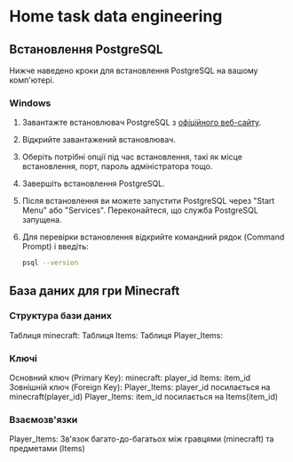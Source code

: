 # Home task data engineering


## Встановлення PostgreSQL

Нижче наведено кроки для встановлення PostgreSQL на вашому комп'ютері.

### Windows

1. Завантажте встановлювач PostgreSQL з [офіційного веб-сайту](https://www.postgresql.org/download/windows/).

2. Відкрийте завантажений встановлювач.

3. Оберіть потрібні опції під час встановлення, такі як місце встановлення, порт, пароль адміністратора тощо.

4. Завершіть встановлення PostgreSQL.

5. Після встановлення ви можете запустити PostgreSQL через "Start Menu" або "Services". Переконайтеся, що служба PostgreSQL запущена.

6. Для перевірки встановлення відкрийте командний рядок (Command Prompt) і введіть:

   ```sh
   psql --version

## База даних для гри Minecraft

### Структура бази даних
 Таблиця minecraft:
 Таблиця Items:
 Таблиця Player_Items:
### Ключі
Основний ключ (Primary Key):
  minecraft: player_id
  Items: item_id
Зовнішній ключ (Foreign Key):
  Player_Items: player_id посилається на minecraft(player_id)
  Player_Items: item_id посилається на Items(item_id)
### Взаємозв'язки
Player_Items: Зв'язок багато-до-багатьох між гравцями (minecraft) та предметами (Items)
